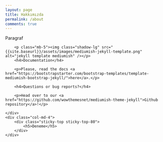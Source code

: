 ```yaml
---
layout: page
title: Hakkımızda 
permalink: /about
comments: true
---
```


<div class="row justify-content-between">
    <div class="col-md-8 pr-5">
        <p>Paragraf</p>

        <p class="mb-5"><img class="shadow-lg" src="{{site.baseurl}}/assets/images/mediumish-jekyll-template.png" alt="jekyll template mediumish" /></p>
        <h4>Documentation</h4>

        <p>Please, read the docs <a href="https://bootstrapstarter.com/bootstrap-templates/template-mediumish-bootstrap-jekyll/">here</a>.</p>

        <h4>Questions or bug reports?</h4>

        <p>Head over to our <a href="https://github.com/wowthemesnet/mediumish-theme-jekyll">Github repository</a>!</p>

    </div>
    <div class="col-md-4">
        <div class="sticky-top sticky-top-80">
            <h5>Deneme</h5>
        </div>
    </div>
</div>
